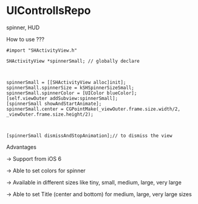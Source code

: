 # UIControllsRepo
spinner, HUD

How to use ???

    #import "SHActivityView.h"

    SHActivityView *spinnerSmall; // globally declare



    spinnerSmall = [[SHActivityView alloc]init];
    spinnerSmall.spinnerSize = kSHSpinnerSizeSmall;
    spinnerSmall.spinnerColor = [UIColor blueColor];
    [self.viewOuter addSubview:spinnerSmall];
    [spinnerSmall showAndStartAnimate];
    spinnerSmall.center = CGPointMake(_viewOuter.frame.size.width/2, _viewOuter.frame.size.height/2);
    
    
    
    [spinnerSmall dismissAndStopAnimation];// to dismiss the view
    
Advantages

 -> Support from iOS 6
  
 -> Able to set colors for spinner
 
 -> Available in different sizes like tiny, small, medium, large, very large
 
 -> Able to set Title (center and bottom) for medium, large, very large sizes

